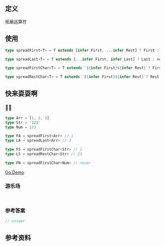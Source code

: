 ## 定义

拓展运算符

## 使用

```ts
type spreadFirst<T> = T extends [infer First, ...infer Rest] ? First : never;

type spreadLast<T> = T extends [...infer First, infer Last] ? Last : never;

type spreadFirstChar<T> = T extends `${infer First}${infer Rest}`? First : never;

type spreadRestChar<T> = T extends `${infer First}${infer Rest}`? Rest : never;
```

## 快来耍耍啊

### 🌰🌰

<!-- 题目 -->

```ts
type Arr = [1, 2, 3]
type Str = '123'
type Num = 123

type FA = spreadFirst<Arr> // 1
type LA = spreadLast<Arr> // 3

type FS = spreadFirstChar<Str> // 1
type LS = spreadRestChar<Str> // 23

type FN = spreadFirstChar<Num> // never

```

[Go Demo](https://www.typescriptlang.org/play?#code/C4TwDgpgBAzmBOECGATAYgS3jYAeAKgHxQC8U+UEAHsBAHYoxQDaGdAZhPFJtsADRQAdCLaduAJQg4AulAD8PLDigAuKHQgA3LgG4AUPtCRYCZCgAySHAWJkK1WgybMRQsVyV9BH7ldkKUP7AahraeobG0HCIqLw4AMIAFkjwtqTklDT0jFAABgAkAN6+XjgAvsWlUhV5ivEh6po68AZG4NFmqDXAyanp9llOuYUlHJ4NlWPiUD3ldbPSjWEtbVFQAILw3GTMAIyCAEyCAMwy7SYAysA7UADke4cndxfQAHIArgC2GY8nkR0eBsMjFzA1cFt4IRXkFgWRQahghDttCYWhLiCuuhlL0UmlrlCYRYMfCsT0+vibqj1mg3pjYti+BTcJ8vtCgA)

### 游乐场

<br />

<Editor
  value='// enjoy yourself'
/>

### 参考答案

```ts
// answer
```

## 参考资料


